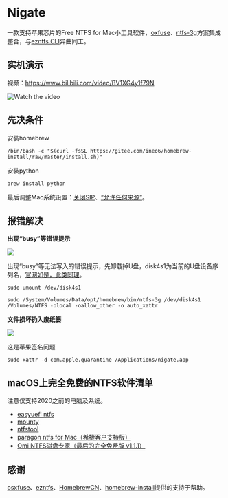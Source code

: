 # Nigate

一款支持苹果芯片的Free NTFS for Mac小工具软件，[oxfuse](https://osxfuse.github.io)、[ntfs-3g](https://github.com/osxfuse/osxfuse/wiki/NTFS-3G#installation)方案集成整合，与[ezntfs CLI](https://github.com/lezgomatt/ezntfs)异曲同工。

## 实机演示

视频：https://www.bilibili.com/video/BV1XG4y1f79N

![Watch the video](https://fastly.jsdelivr.net/gh/hoochanlon/free-mac-ntfs/shashin/example.png)

## 先决条件

安装homebrew

```shell
/bin/bash -c "$(curl -fsSL https://gitee.com/ineo6/homebrew-install/raw/master/install.sh)"
```

安装python

```shell
brew install python
```

最后调整Mac系统设置：[关闭SIP](https://www.pcbiji.com/212402.html)、[“允许任何来源”](https://jingyan.baidu.com/article/49ad8bce2f5cee1834d8faaa.html)。


## 报错解决

**出现“busy”等错误提示**

![](https://fastly.jsdelivr.net/gh/hoochanlon/free-mac-ntfs/shashin/umount-3g.png)

出现“busy”等无法写入的错误提示，先卸载掉U盘，disk4s1为当前的U盘设备序列名，[官网如是，此类同理](https://github.com/osxfuse/osxfuse/wiki/NTFS-3G)。

```shell
sudo umount /dev/disk4s1
```

```shell
sudo /System/Volumes/Data/opt/homebrew/bin/ntfs-3g /dev/disk4s1 /Volumes/NTFS -olocal -oallow_other -o auto_xattr
```

**文件损坏扔入废纸篓**

![](https://fastly.jsdelivr.net/gh/hoochanlon/free-mac-ntfs/shashin/fileberak.png)

这是苹果签名问题

```shell
sudo xattr -d com.apple.quarantine /Applications/nigate.app
```

## macOS上完全免费的NTFS软件清单

注意仅支持2020之前的电脑及系统。

* [easyuefi ntfs](https://www.easyuefi.com/ntfs-for-mac/ntfs-for-mac.html) 
* [mounty](https://mounty.app)
* [ntfstool](https://ntfstool.com)
* [paragon ntfs for Mac（希捷客户支持版）](https://www.seagate.com/cn/zh/support/software/paragon/#downloads)
* [Omi NTFS磁盘专家（最后的完全免费版 v1.1.1）](https://www.52pojie.cn/thread-1513314-1-1.html)

## 感谢

[osxfuse](https://osxfuse.github.io)、[ezntfs](https://github.com/lezgomatt/ezntfs)、[HomebrewCN](https://gitee.com/cunkai/HomebrewCN/raw/master/Homebrew.sh)、[homebrew-install](https://gitee.com/ineo6/homebrew-install/raw/master/install.sh)提供的支持于帮助。
